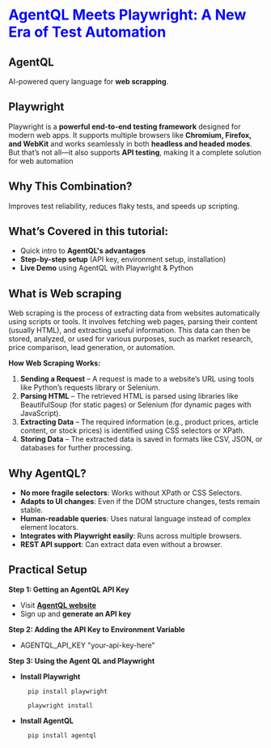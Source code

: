 # <span style="color:blue">AgentQL Meets Playwright: A New Era of Test Automation</span>


## AgentQL
AI-powered query language for **web scrapping**.

## Playwright
Playwright is a **powerful end-to-end testing framework** designed for modern web apps. It supports multiple browsers like **Chromium, Firefox, and WebKit** and works seamlessly in both **headless and headed modes**. But that’s not all—it also supports **API testing**, making it a complete solution for web automation

## Why This Combination?
Improves test reliability, reduces flaky tests, and speeds up scripting.

## What’s Covered in this tutorial:
  - Quick intro to **AgentQL's advantages**
  - **Step-by-step setup** (API key, environment setup, installation)
  - **Live Demo** using AgentQL with Playwright & Python

## What is Web scraping
Web scraping is the process of extracting data from websites automatically using scripts or tools. It involves fetching web pages, parsing their content (usually HTML), and extracting useful information. This data can then be stored, analyzed, or used for various purposes, such as market research, price comparison, lead generation, or automation.

**How Web Scraping Works:**

1. **Sending a Request** – A request is made to a website’s URL using tools like Python’s requests library or Selenium.
2. **Parsing HTML** – The retrieved HTML is parsed using libraries like BeautifulSoup (for static pages) or Selenium (for dynamic pages with JavaScript).
3. **Extracting Data** – The required information (e.g., product prices, article content, or stock prices) is identified using CSS selectors or XPath.
4. **Storing Data** – The extracted data is saved in formats like CSV, JSON, or databases for further processing.

## Why AgentQL?

- **No more fragile selectors**: Works without XPath or CSS Selectors.
- **Adapts to UI changes**: Even if the DOM structure changes, tests remain stable.
- **Human-readable queries**: Uses natural language instead of complex element locators.
- **Integrates with Playwright easily**: Runs across multiple browsers.
- **REST API support**: Can extract data even without a browser.

## Practical Setup

**Step 1: Getting an AgentQL API Key**

- Visit [**AgentQL website**](https://www.agentql.com/)
- Sign up and **generate an API key**

**Step 2: Adding the API Key to Environment Variable**

- AGENTQL_API_KEY "your-api-key-here"

**Step 3: Using the Agent QL and Playwright**

- **Install Playwright**

        pip install playwright
        
        playwright install

- **Install AgentQL**

        pip install agentql

